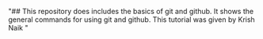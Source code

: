 "## This repository does includes the basics of git and github. 
It shows the general commands for using git and github.
This tutorial was given by Krish Naik " 
